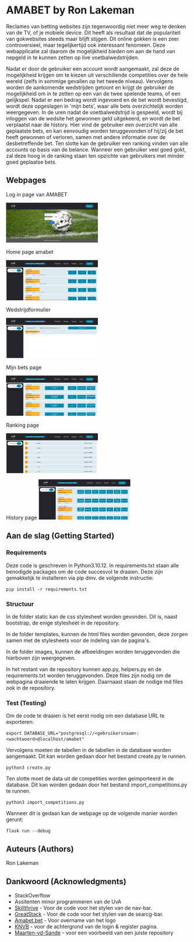 # AMABET by Ron Lakeman
Reclames van betting websites zijn tegenwoordig niet meer weg te denken van de TV, of je mobiele device. Dit heeft als resultaat dat de populariteit van gokwebsites steeds maar blijft stijgen. Dit online gokken is een zeer controversieel, maar tegelijkertijd ook interessant fenomeen. Deze webapplicatie zal daarom de mogelijkheid bieden om aan de hand van nepgeld in te kunnen zetten op live voetbalwedstrijden.

Nadat er door de gebruiker een account wordt aangemaakt, zal deze de mogelijkheid krijgen om te kiezen uit verschillende competities over de hele wereld (zelfs in sommige gevallen op het tweede niveau). Vervolgens worden de aankomende wedstrijden getoont en krijgt de gebruiker de mogelijkheid om in te zetten op een van de twee spelende teams, of een gelijkspel. Nadat er een bedrag wordt ingevoerd en de bet wordt bevestigd, wordt deze opgeslagen in 'mijn bets', waar alle bets overzichtelijk worden weergegeven. In de uren nadat de voetbalwedstrijd is gespeeld, wordt bij inloggen van de wedsite het gewonnen geld uitgekeerd, en wordt de bet verplaatst naar de history. Hier vind de gebruiker een overzicht van alle geplaatste bets, en kan eenvoudig worden teruggevonden of hij/zij de bet heeft gewonnen of verloren, samen met andere informatie over de desbetreffende bet. Ten slotte kan de gebruiker een ranking vinden van alle accounts op basis van de belance. Wanneer een gebruiker veel goed gokt, zal deze hoog in de ranking staan ten opzichte van gebruikers met minder goed geplaatse bets.

## Webpages
Log in page van AMABET

<img src="images/image.png" alt="Log in page AMABET" style="width: 50%;">

Home page amabet

<img src="images/image-1.png" alt="Home page AMABET" style="width: 50%;">

Wedstrijdformulier

<img src="images/image-2.png" alt="Home page AMABET" style="width: 50%;">

Mijn bets page

<img src="images/image-3.png" alt="Home page AMABET" style="width: 50%;">

Ranking page

<img src="images/image-5.png" alt="Home page AMABET" style="width: 50%;">

History page
<img src="images/image-4.png" alt="Home page AMABET" style="width: 50%;">

## Aan de slag (Getting Started)

### Requirements
Deze code is geschreven in Python3.10.12. In requirements.txt staan alle benodigde packages om de code succesvol te draaien. Deze zijn gemakkelijk te installeren via pip dmv. de volgende instructie:

```
pip install -r requirements.txt
```

### Structuur
In de folder static kan de css stylesheet worden gevonden. Dit is, naast bootstrap, de enige stylesheet in de repository.

In de folder templates, kunnen de html files worden gevonden, deze zorgen samen met de stylesheets voor de indeling van de pagina's.

In de folder images, kunnen de afbeeldingen worden teruggevonden die hierboven zijn weergegeven.


In het restant van de repository kunnen app.py, helpers.py en de requirements.txt worden teruggevonden. Deze files zijn nodig om de webpagina draaiende te laten krijgen. Daarnaast staan de nodige md files ook in de repository.

### Test (Testing)

Om de code te draaien is het eerst nodig om een database URL te exporteren: 

```
export DATABASE_URL="postgresql://<gebruikersnaam>:<wachtwoord>@localhost/amabet"
```

Vervolgens moeten de tabellen in de tabellen in de database worden aangemaakt. Dit kan worden gedaan door het bestand create.py te runnen.

```
python3 create.py
```

Ten slotte moet de data uit de competities worden geimporteerd in de database. Dit kan worden gedaan door het bestand import_competitions.py te runnen.

```
python3 import_competitions.py
```

Wanneer dit is gedaan kan de webpage op de volgende manier worden gerunt:
```
flask run --debug
```


## Auteurs (Authors)
Ron Lakeman

## Dankwoord (Acknowledgments)
* StackOverflow
* Assitenten minor programmeren van de UvA
* [Skillthrive](https://www.youtube.com/watch?v=PwWHL3RyQgk&t=670sl) - Voor de code voor het stylen van de nav-bar.
* [GreatStack](https://www.youtube.com/watch?v=9hnJsNIBq1g&t=578s) - Voor de code voor het stylen van de searcg-bar.
* [Amabet.bet](https://www.amabet.bet/home?sport=Soccer&live=Tennis) - Voor overname van het logo
* [KNVB](https://www.knvb.nl/nieuws/themas/veiligheid/68237/topoverleg-over-aanpak-gastvrij-en-veilig-voetbal) - voor de achtergrond van de login & register pagina.
* [Maarten-vd-Sande](https://github.com/Maarten-vd-Sande/voorbeeldRepo) - voor een voorbeeld van een juiste repository


